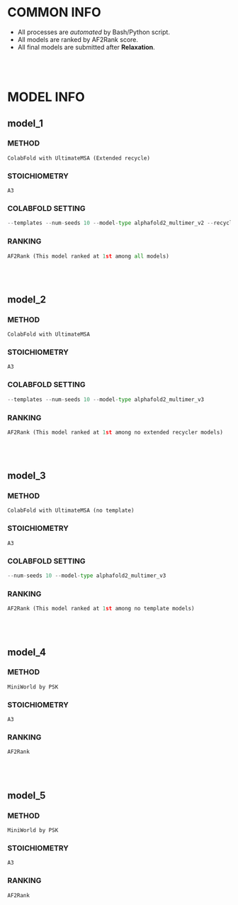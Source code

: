 # COMMON INFO
* All processes are *automated* by Bash/Python script.
* All models are ranked by AF2Rank score.
* All final models are submitted after **Relaxation**.
<br/>
<br/>

# MODEL INFO
## model_1
### METHOD
    ColabFold with UltimateMSA (Extended recycle)
### STOICHIOMETRY
    A3
### COLABFOLD SETTING
```python
--templates --num-seeds 10 --model-type alphafold2_multimer_v2 --recycle-early-stop-tolerance 0.1 --num-recycle 40
```
### RANKING
```python
AF2Rank (This model ranked at 1st among all models)
```
<br/>
<br/>

## model_2
### METHOD
    ColabFold with UltimateMSA
### STOICHIOMETRY
    A3
### COLABFOLD SETTING
```python
--templates --num-seeds 10 --model-type alphafold2_multimer_v3
```
### RANKING
```python
AF2Rank (This model ranked at 1st among no extended recycler models)
```
<br/>
<br/>

## model_3
### METHOD
    ColabFold with UltimateMSA (no template)
### STOICHIOMETRY
    A3
### COLABFOLD SETTING
```python
--num-seeds 10 --model-type alphafold2_multimer_v3
```
### RANKING
```python
AF2Rank (This model ranked at 1st among no template models)
```
<br/>
<br/>

## model_4
### METHOD
    MiniWorld by PSK
### STOICHIOMETRY
    A3
### RANKING
```python
AF2Rank
```
<br/>
<br/>

## model_5
### METHOD
    MiniWorld by PSK
### STOICHIOMETRY
    A3
### RANKING
```python
AF2Rank
```
<br/>
<br/>
